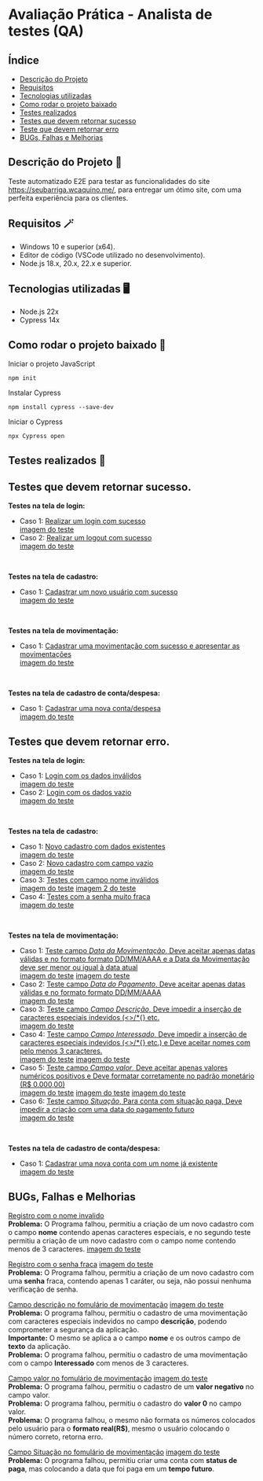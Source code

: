 # Avaliação Prática - Analista de testes (QA)

## Índice 
* [Descrição do Projeto](https://github.com/Antony-Chagas/avaliacaoPraticaQA/tree/main?tab=readme-ov-file#descri%C3%A7%C3%A3o-do-projeto-)
* [Requisitos](https://github.com/Antony-Chagas/avaliacaoPraticaQA/tree/main?tab=readme-ov-file#requisitos-)
* [Tecnologias utilizadas](https://github.com/Antony-Chagas/avaliacaoPraticaQA/tree/main?tab=readme-ov-file#tecnologias-utilizadas-)
* [Como rodar o projeto baixado](https://github.com/Antony-Chagas/avaliacaoPraticaQA/tree/main?tab=readme-ov-file#como-rodar-o-projeto-baixado-)
* [Testes realizados](https://github.com/Antony-Chagas/avaliacaoPraticaQA/tree/main?tab=readme-ov-file#testes-realizados-)
* [Testes que devem retornar sucesso](https://github.com/Antony-Chagas/avaliacaoPraticaQA/tree/main?tab=readme-ov-file#testes-que-devem-retornar-sucesso)
* [Teste que devem retornar erro](https://github.com/Antony-Chagas/avaliacaoPraticaQA/tree/main?tab=readme-ov-file#testes-que-devem-retornar-erro)
* [BUGs, Falhas e Melhorias](https://github.com/Antony-Chagas/avaliacaoPraticaQA/tree/main?tab=readme-ov-file#bugs-falhas-e-melhorias)

## Descrição do Projeto 📰
Teste automatizado E2E para testar as funcionalidades do site https://seubarriga.wcaquino.me/, para entregar um ótimo site, com uma perfeita experiência para os clientes.

## Requisitos 🪄
* Windows 10 e superior (x64). <br>
* Editor de código (VSCode utilizado no desenvolvimento). <br>
* Node.js 18.x, 20.x, 22.x e superior. <br>

## Tecnologias utilizadas 🖥
* Node.js 22x <br>
* Cypress 14x

## Como rodar o projeto baixado 🎡
Iniciar o projeto JavaScript
```
npm init
```
Instalar Cypress
```
npm install cypress --save-dev
```
Iniciar o Cypress
```
npx Cypress open
```

## Testes realizados 🔬

## Testes que devem retornar sucesso.

**Testes na tela de login:** 
* Caso 1: [Realizar um login com sucesso](https://github.com/Antony-Chagas/avaliacaoPraticaQA/blob/main/cypress/e2e/test_returns_success/login_screen/login_case1.cy.js) <br>
[imagem do teste](https://github.com/Antony-Chagas/avaliacaoPraticaQA/blob/main/cypress/e2e/img/Screenshot_14.png)
* Caso 2: [Realizar um logout com sucesso](https://github.com/Antony-Chagas/avaliacaoPraticaQA/blob/main/cypress/e2e/test_returns_success/login_screen/logout_case1.cy.js) <br>
[imagem do teste](https://github.com/Antony-Chagas/avaliacaoPraticaQA/blob/main/cypress/e2e/img/Screenshot_15.png)
<br>

**Testes na tela de cadastro:** 
* Caso 1: [Cadastrar um novo usuário com sucesso](https://github.com/Antony-Chagas/avaliacaoPraticaQA/blob/main/cypress/e2e/test_returns_success/registration_screen/register_case1.cy.js) <br>
[imagem do teste](https://github.com/Antony-Chagas/avaliacaoPraticaQA/blob/main/cypress/e2e/img/Screenshot_16.png)
<br>

**Testes na tela de movimentação:** 
* Caso 1: [Cadastrar uma movimentação com sucesso e apresentar as movimentações](https://github.com/Antony-Chagas/avaliacaoPraticaQA/blob/main/cypress/e2e/test_returns_success/screen_of_movement/extract_case1.cy.js) <br>
[imagem do teste](https://github.com/Antony-Chagas/avaliacaoPraticaQA/blob/main/cypress/e2e/img/Screenshot_17.png)
<br>

**Testes na tela de cadastro de conta/despesa:** 
* Caso 1: [Cadastrar uma nova conta/despesa](https://github.com/Antony-Chagas/avaliacaoPraticaQA/blob/main/cypress/e2e/test_returns_success/expense_creation_screen/create_expense_case1.cy.js)<br>
[imagem do teste](https://github.com/Antony-Chagas/avaliacaoPraticaQA/blob/main/cypress/e2e/img/Screenshot_13.png)

## Testes que devem retornar erro.
**Testes na tela de login:** 
* Caso 1: [Login com os dados inválidos](https://github.com/Antony-Chagas/avaliacaoPraticaQA/blob/main/cypress/e2e/test_returns_error/login_screen/login_case1.cy.js) <br>
[imagem do teste](https://github.com/Antony-Chagas/avaliacaoPraticaQA/blob/main/cypress/e2e/img/Screenshot_2.png)
* Caso 2: [Login com os dados vazio](https://github.com/Antony-Chagas/avaliacaoPraticaQA/blob/main/cypress/e2e/test_returns_error/login_screen/login_case2.cy.js) <br>
[imagem do teste](https://github.com/Antony-Chagas/avaliacaoPraticaQA/blob/main/cypress/e2e/img/Screenshot_3.png)
<br>

**Testes na tela de cadastro:** 
* Caso 1: [Novo cadastro com dados existentes](https://github.com/Antony-Chagas/avaliacaoPraticaQA/blob/main/cypress/e2e/test_returns_error/registration_screen/register_case1.cy.js) <br>
[imagem do teste](https://github.com/Antony-Chagas/avaliacaoPraticaQA/blob/main/cypress/e2e/img/Screenshot_4.png)
* Caso 2: [Novo cadastro com campo vazio](https://github.com/Antony-Chagas/avaliacaoPraticaQA/blob/main/cypress/e2e/test_returns_error/registration_screen/register_case2.cy.js) <br>
[imagem do teste](https://github.com/Antony-Chagas/avaliacaoPraticaQA/blob/main/cypress/e2e/img/Screenshot_5.png)
* Caso 3: [Testes com campo nome inválidos](https://github.com/Antony-Chagas/avaliacaoPraticaQA/blob/main/cypress/e2e/test_returns_error/registration_screen/register_case3.cy.js) <br>
[imagem do teste](https://github.com/Antony-Chagas/avaliacaoPraticaQA/blob/main/cypress/e2e/img/Screenshot_6.png)
[imagem 2 do teste](https://github.com/Antony-Chagas/avaliacaoPraticaQA/blob/main/cypress/e2e/img/Screenshot_6.1.png)
* Caso 4: [Testes com a senha muito fraca](https://github.com/Antony-Chagas/avaliacaoPraticaQA/blob/main/cypress/e2e/test_returns_error/registration_screen/register_case4.cy.js) <br>
[imagem do teste](https://github.com/Antony-Chagas/avaliacaoPraticaQA/blob/main/cypress/e2e/img/Screenshot_7.png)
<br>

**Testes na tela de movimentação:** 
* Caso 1: [Teste campo *Data da Movimentação*, Deve aceitar apenas datas válidas e no formato formato DD/MM/AAAA e a Data da Movimentação deve ser menor ou igual à data atual](https://github.com/Antony-Chagas/avaliacaoPraticaQA/blob/main/cypress/e2e/test_returns_error/screen_of_movement/movement_case1.cy.js) <br>
[imagem do teste](https://github.com/Antony-Chagas/avaliacaoPraticaQA/blob/main/cypress/e2e/img/Screenshot_8.png)
[imagem do teste](https://github.com/Antony-Chagas/avaliacaoPraticaQA/blob/main/cypress/e2e/img/Screenshot_8.1.png)
* Caso 2: [Teste campo *Data do Pagamento*, Deve aceitar apenas datas válidas e no formato formato DD/MM/AAAA](https://github.com/Antony-Chagas/avaliacaoPraticaQA/blob/main/cypress/e2e/test_returns_error/screen_of_movement/movement_case2.cy.js) <br>
[imagem do teste](https://github.com/Antony-Chagas/avaliacaoPraticaQA/blob/main/cypress/e2e/img/Screenshot_9.png)
* Caso 3: [Teste campo *Campo Descrição*, Deve impedir a inserção de caracteres especiais indevidos (<>/*{} etc.](https://github.com/Antony-Chagas/avaliacaoPraticaQA/blob/main/cypress/e2e/test_returns_error/screen_of_movement/movement_case3.cy.js) <br>
[imagem do teste](https://github.com/Antony-Chagas/avaliacaoPraticaQA/blob/main/cypress/e2e/img/Screenshot_10.png)
* Caso 4: [Teste campo *Campo Interessado*, Deve impedir a inserção de caracteres especiais indevidos (<>/*{} etc.) e Deve aceitar nomes com pelo menos 3 caracteres.](https://github.com/Antony-Chagas/avaliacaoPraticaQA/blob/main/cypress/e2e/test_returns_error/screen_of_movement/movement_case4.cy.js) <br>
[imagem do teste](https://github.com/Antony-Chagas/avaliacaoPraticaQA/blob/main/cypress/e2e/img/Screenshot_11.png)
[imagem do teste](https://github.com/Antony-Chagas/avaliacaoPraticaQA/blob/main/cypress/e2e/img/Screenshot_11.1.png)
* Caso 5: [Teste campo *Campo valor*, Deve aceitar apenas valores numéricos positivos e Deve formatar corretamente no padrão monetário (R$ 0.000,00)](https://github.com/Antony-Chagas/avaliacaoPraticaQA/blob/main/cypress/e2e/test_returns_error/screen_of_movement/movement_case5.cy.js) <br>
[imagem do teste](https://github.com/Antony-Chagas/avaliacaoPraticaQA/blob/main/cypress/e2e/img/Screenshot_12.png)
[imagem do teste](https://github.com/Antony-Chagas/avaliacaoPraticaQA/blob/main/cypress/e2e/img/Screenshot_12.1.png)
[imagem do teste](https://github.com/Antony-Chagas/avaliacaoPraticaQA/blob/main/cypress/e2e/img/Screenshot_12.2.png)
* Caso 6: [Teste campo *Situação*, Para conta com situação paga, Deve impedir a criação com uma data do pagamento futuro](https://github.com/Antony-Chagas/avaliacaoPraticaQA/blob/main/cypress/e2e/test_returns_error/screen_of_movement/movement_case6.cy.js) <br>
[imagem do teste](https://github.com/Antony-Chagas/avaliacaoPraticaQA/blob/main/cypress/e2e/img/Screenshot_18.png)
<br>

**Testes na tela de cadastro de conta/despesa:** 
* Caso 1: [Cadastrar uma nova conta com um nome já existente](https://github.com/Antony-Chagas/avaliacaoPraticaQA/blob/main/cypress/e2e/test_returns_error/expense_creation_screen/create_expense_case1.cy.js) <br>
[imagem do teste](https://github.com/Antony-Chagas/avaliacaoPraticaQA/blob/main/cypress/e2e/img/Screenshot_1.png)
## BUGs, Falhas e Melhorias 

[Registro com o nome invalido](https://github.com/Antony-Chagas/avaliacaoPraticaQA/blob/main/cypress/e2e/test_returns_error/registration_screen/register_case3.cy.js) <br>
**Problema:** O Programa falhou, permitiu a criação de um novo cadastro com o campo **nome** contendo apenas caracteres especiais, e no segundo teste permitiu a criação de um novo cadastro com o campo nome contendo menos de 3 caracteres. [imagem do teste]()

[Registro com o senha fraca](https://github.com/Antony-Chagas/avaliacaoPraticaQA/blob/main/cypress/e2e/test_returns_error/registration_screen/register_case4.cy.js) 
[imagem do teste]() <br> 
**Problema:** O Programa falhou, permitiu a criação de um novo cadastro com uma **senha** fraca, contendo apenas 1 caráter, ou seja, não possui nenhuma verificação de senha.

[Campo descrição no fomulário de movimentação](https://github.com/Antony-Chagas/avaliacaoPraticaQA/blob/main/cypress/e2e/test_returns_error/screen_of_movement/movement_case3.cy.js) 
[imagem do teste]() <br>
**Problema:** O programa falhou, permitiu o cadastro de uma movimentação com caracteres especiais indevidos no campo **descrição**, podendo comprometer a segurança da aplicação.<br>
**Importante:** O mesmo se aplica a o campo **nome** e os outros campo de **texto** da aplicação.<br>
**Problema:** O programa falhou, permitiu o cadastro de uma movimentação com o campo **Interessado** com menos de 3 caracteres. <br>

[Campo valor no fomulário de movimentação](https://github.com/Antony-Chagas/avaliacaoPraticaQA/blob/main/cypress/e2e/test_returns_error/screen_of_movement/movement_case5.cy.js) 
[imagem do teste]() <br>
**Problema:** O programa falhou, permitiu o cadastro de um **valor negativo** no campo valor.<br>
**Problema:** O programa falhou, permitiu o cadastro do **valor 0** no campo valor. <br>
**Problema:** O programa falhou, o mesmo não formata os números colocados pelo usuário para o **formato real(R$)**, mesmo o usuário colocando o número correto, retorna erro.<br>

[Campo Situação no fomulário de movimentação](https://github.com/Antony-Chagas/avaliacaoPraticaQA/blob/main/cypress/e2e/test_returns_error/screen_of_movement/movement_case6.cy.js) 
[imagem do teste]() <br>
**Problema:** O programa falhou, permitiu criar uma conta com **status de paga**, mas colocando a data que foi paga em um **tempo futuro**.